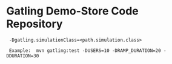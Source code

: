 Gatling Demo-Store Code Repository
=========================

 ```
  -Dgatling.simulationClass=<path.simulation.class>

  Example:  mvn gatling:test -DUSERS=10 -DRAMP_DURATION=20 -DDURATION=30

  
 ```
